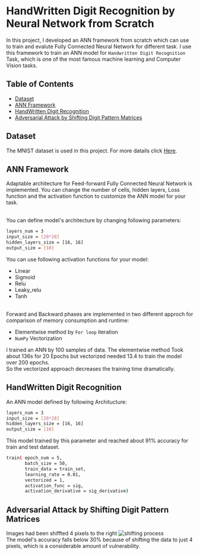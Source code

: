 # HandWritten Digit Recognition by Neural Network from Scratch 
In this project, I developed an ANN framework from scratch which can use to train and evalute Fully Connected Neural Network for different task. I use this framework to train an ANN model for ```Handwritten Digit Recognition``` Task, which is one of the most famous machine learning and Computer Vision tasks. 

## Table of Contents
* [Dataset](https://github.com/MohammadJavadArdestani/Data-Mining-projects/edit/main/Diabetes_detection_by_XGBoost_Classifier/README.md#dataset)
* [ANN Framework](https://github.com/MohammadJavadArdestani/Data-Mining-projects/edit/main/Diabetes_detection_by_XGBoost_Classifier/README.md#preprocessing)
* [HandWritten Digit Recognition](https://github.com/MohammadJavadArdestani/Data-Mining-projects/edit/main/Diabetes_detection_by_XGBoost_Classifier/README.md#xgboost-model)
* [Adversarial Attack by Shifting Digit Pattern Matrices](https://github.com/MohammadJavadArdestani/Data-Mining-projects/edit/main/Diabetes_detection_by_XGBoost_Classifier/README.md#xgboost-model)

## Dataset
The MNIST dataset is used in this project. For more datails click [Here](http://yann.lecun.com/exdb/mnist/).

## ANN Framework
Adaptable architecture for Feed-forward Fully Connected Neural Network is implemented. You can change the number of cells, hidden layers, Loss function and the activation function to customize the ANN model for your task.<br><br>

You can define model's architecture by changing following parameters:
```bash
layers_num = 3 
input_size = [28*28] 
hidden_layers_size = [16, 16]
output_size = [10]
```
You can use following activation functions for your model: 

   * Linear
   * Sigmoid
   * Relu
   * Leaky_relu
   * Tanh <br><br>

Forward and Backward phases are implemented in two different approch for comparison of memory consumption and runtime: <br>
 *  Elementwise method by ```For loop``` iteration 
 *  ```NumPy``` Vectorization <br>
 
I trained an ANN by 100 samples of data. The elementwise method Took about 136s for 20 Epochs but vectorized needed 13.4 to train the model over 200 epochs.<br> So the vectorized approach decreases the training time dramatically. 

 ## HandWritten Digit Recognition
 
An ANN model defined by following Architucture: 
```bash
layers_num = 3
input_size = [28*28] 
hidden_layers_size = [16, 16]
output_size = [10]
```
This model trained by this parameter and reached  about 91% accuracy for train and test dataset. 

```bash
train( epoch_num = 5,
       batch_size = 50,
       train_data = train_set,
       learning_rate = 0.01,
       vectorized = 1,
       activation_func = sig,
       activation_derivative = sig_derivative) 
```

## Adversarial Attack by Shifting Digit Pattern Matrices
Images had been shiffted 4 pixels to the right
![shifting process](https://github.com/MohammadJavadArdestani/HandWritten-Digit-Recognition-by-Neural-Network/blob/main/Capture.PNG) <br>
The model's accuracy falls below 30% because of shifting the data to just 4 pixels, which is a considerable amount of vulnerability.
